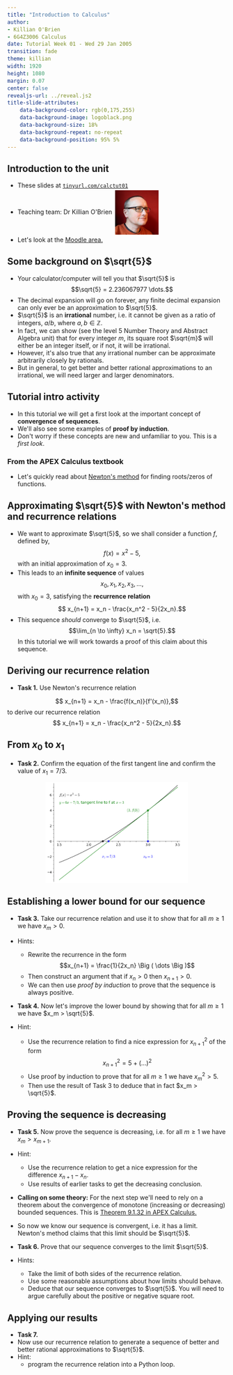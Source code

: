 ```yaml
---
title: "Introduction to Calculus"
author:
- Killian O'Brien
- 6G4Z3006 Calculus
date: Tutorial Week 01 - Wed 29 Jan 2005
transition: fade
theme: killian
width: 1920
height: 1080
margin: 0.07
center: false
revealjs-url: ../reveal.js2
title-slide-attributes:
    data-background-color: rgb(0,175,255)	
    data-background-image: logoblack.png
    data-background-size: 18%
    data-background-repeat: no-repeat
    data-background-position: 95% 5%	
---
```


## Introduction to the unit

* These slides at <a href="https://tinyurl.com/calctut01" target="_blank"><code>tinyurl.com/calctut01</code></a>
* Teaching team: Dr Killian O'Brien <img src="./images/mee.jpg" alt="Smiley face" style="vertical-align:middle;padding:3px;width:100px;"> 
* Let's look at the <a href="https://moodle.mmu.ac.uk/course/view.php?id=183754" target="_blank">Moodle area.</a>

## Some background on $\sqrt{5}$

* Your calculator/computer will tell you that $\sqrt{5}$ is
$$\sqrt{5} = 2.236067977 \dots.$$
* The decimal expansion will go on forever, any finite decimal expansion can only ever be an approximation to $\sqrt{5}$.
* $\sqrt{5}$ is an **irrational** number, i.e. it cannot be given as a ratio of integers, $a/b$, where $a,b \in \mathbb{Z}$.
* In fact, we can show (see the level 5 Number Theory and Abstract Algebra unit) that for every integer $m$, its square root $\sqrt{m}$ will either be an integer itself, or if not, it will be irrational. 
* However, it's also true that any irrational number can be approximate arbitrarily closely by rationals. 
* But in general, to get better and better rational approximations to an irrational, we will need larger and larger denominators.

## Tutorial intro activity

* In this tutorial we will get a first look at the important concept of **convergence of sequences**.
* We'll also see some examples of **proof by induction**. 
* Don't worry if these concepts are new and unfamiliar to you. This is a *first look*. 

### From the APEX Calculus textbook

* Let's quickly read about <a href="https://killianobrien.github.io/apex/output/html/sec_newton.html#idea_Newton" target="_blank">Newton's method</a> for finding roots/zeros of functions.



## Approximating $\sqrt{5}$ with Newton's method and recurrence relations

* We want to approximate $\sqrt{5}$, so we shall consider a function $f$, defined by,
$$f(x) = x^2 - 5,$$
with an initial approximation of $x_0 = 3$. 
* This leads to an **infinite sequence** of values $$x_0, x_1, x_2, x_3,  \dots,$$ with $x_0=3$, satisfying the **recurrence relation**
$$ x_{n+1} = x_n - \frac{x_n^2 - 5}{2x_n}.$$
* This sequence *should* converge to $\sqrt{5}$, i.e. $$\lim_{n \to \infty} x_n = \sqrt{5}.$$
In this tutorial we will work towards a proof of this claim about this sequence.  

## Deriving our recurrence relation

* **Task 1.** Use Newton's recurrence relation 

$$ x_{n+1} = x_n - \frac{f(x_n)}{f'(x_n)},$$
to derive our recurrence relation 
$$ x_{n+1} = x_n - \frac{x_n^2 - 5}{2x_n}.$$

## From $x_0$ to $x_1$

* **Task 2.** Confirm the equation of the first tangent line and confirm the value of $x_1 = 7/3$.

<img src="./images/newton.svg" alt="Newton's method" style="display:block;margin-left:auto;margin-right:auto;width:65%;">

## Establishing a lower bound for our sequence

* **Task 3.** Take our recurrence relation and use it to show that for all $m \geq 1$ we have $x_m > 0$.
* Hints:
    - Rewrite the recurrence in the form 
    $$x_{n+1} = \frac{1}{2x_n} \Big ( \dots \Big )$$
    - Then construct an argument that if $x_n > 0$ then $x_{n+1} > 0$.
    - We can then use *proof by induction* to prove that the sequence is always positive. 

* **Task 4.** Now let's improve the lower bound by showing that for all $m \geq 1$ we have $x_m > \sqrt{5}$.
* Hint:
    - Use the recurrence relation to find a nice expression for $x_{n+1}^2$ of the form 
    $$x_{n+1}^2 = 5 + \Big ( \dots \Big )^2$$
    - Use proof by induction to prove that for all $m \geq 1$ we have $x_m^2 > 5$. 
    - Then use the result of Task 3 to deduce that in fact $x_m > \sqrt{5}$.

## Proving the sequence is decreasing

* **Task 5.** Now prove the sequence is decreasing, i.e. for all $m \geq 1$ we have $x_m > x_{m+1}$. 
* Hint: 
    - Use the recurrence relation to get a nice expression for the difference $x_{n+1} - x_n$. 
    - Use results of earlier tasks to get the decreasing conclusion. 

* **Calling on some theory:** For the next step we'll need to rely on a theorem about the convergence of monotone (increasing or decreasing) bounded sequences. This is <a href="https://killianobrien.github.io/apex/output/html/sec_sequences.html#thm_monotonic_converge" target="_blank">Theorem 9.1.32 in APEX Calculus.</a>

* So now we know our sequence is convergent, i.e. it has a limit. Newton's method claims that this limit should be $\sqrt{5}$.
* **Task 6.** Prove that our sequence converges to the limit $\sqrt{5}$.
* Hints:
    - Take the limit of both sides of the recurrence relation.
    - Use some reasonable assumptions about how limits should behave.
    - Deduce that our sequence converges to $\sqrt{5}$. You will need to argue carefully about the positive or negative square root. 

## Applying our results 

* **Task 7.**
* Now use our recurrence relation to generate a sequence of better and better rational approximations to $\sqrt{5}$. 
* Hint:
    - program the recurrence relation into a Python loop.
